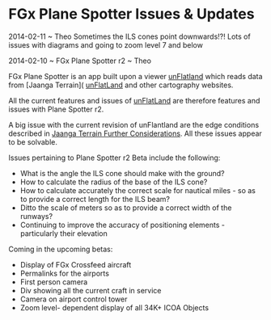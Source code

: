 FGx Plane Spotter Issues & Updates
==================================

2014-02-11 ~ Theo
Sometimes the ILS cones point downwards!?!
Lots of issues with diagrams and going to zoom level 7 and below


2014-02-10 ~ FGx Plane Spotter r2 ~ Theo

FGx Plane Spotter is an app built upon a viewer [unFlatland]( http://jaanga.github.io/terrain-viewer/un-flatland/index.html ) which reads data from 
[Jaanga Terrain]( [unFlatLand]( http://jaanga.github.io/terrain/ ) and other cartography websites.
 
All the current features and issues of [unFlatLand]( http://jaanga.github.io/terrain-viewer/un-flatland/index.html ) are therefore features and issues with Plane Spotter r2.

A big issue with the current revision of unFlantland are the edge conditions described in 
[Jaanga Terrain Further Considerations]( http://jaanga.github.io/terrain/readme-reader.html#further-considerations.md).
All these issues appear to be solvable.

Issues pertaining to Plane Spotter r2 Beta include the following:

* What is the angle the ILS cone should make with the ground?
* How to calculate the radius of the base of the ILS cone?
* How to calculate accurately the correct scale for nautical miles - so as to provide a correct length for the ILS beam?
* Ditto the scale of meters so as to provide a correct width of the runways?
* Continuing to improve the accuracy of positioning elements - particularly their elevation

Coming in the upcoming betas:

* Display of FGx Crossfeed aircraft
* Permalinks for the airports
* First person camera
* Div showing all the current craft in service
* Camera on airport control tower
* Zoom level- dependent display of all 34K+ ICOA Objects   

